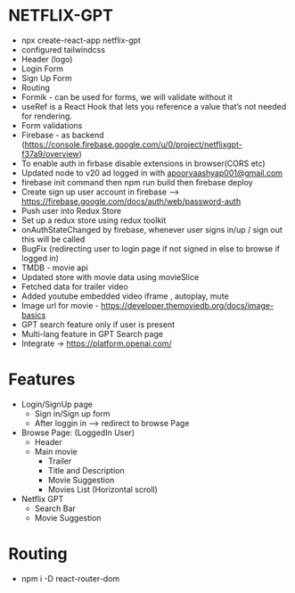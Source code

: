 # NETFLIX-GPT

 - npx create-react-app netflix-gpt
 - configured tailwindcss
 - Header (logo)
 - Login Form 
 - Sign Up Form
 - Routing
 - Formik - can be used for forms, we will validate without it
 - useRef is a React Hook that lets you reference a value that’s not needed for rendering.
 - Form validations 
 - Firebase - as backend (https://console.firebase.google.com/u/0/project/netflixgpt-f37a9/overview)
 - To enable auth in firbase disable extensions in browser(CORS etc)
 - Updated node to v20 ad logged in with apoorvaashyap001@gmail.com
 - firebase init command then npm run build then firebase deploy
 - Create sign up user account in firebase --> https://firebase.google.com/docs/auth/web/password-auth
 - Push user into Redux Store
 - Set up a redux store using redux toolkit
 - onAuthStateChanged  by firebase, whenever user signs in/up / sign out this will be called 
 - BugFix (redirecting user to login page if not signed in else to browse if logged in)
 - TMDB - movie api
 - Updated store with movie data using movieSlice
 - Fetched data for trailer video
 - Added youtube embedded video iframe , autoplay, mute
 - Image url for movie - https://developer.themoviedb.org/docs/image-basics
 - GPT search feature only if user is present
 - Multi-lang feature in GPT Search page
 - Integrate -> https://platform.openai.com/ 
 


 # Features
  - Login/SignUp page
     - Sign in/Sign up form
     - After loggin in --> redirect to browse Page
  - Browse Page: (LoggedIn User)
     - Header
     - Main movie
       - Trailer
       - Title and Description
       - Movie Suggestion
       - Movies List (Horizontal scroll)
  - Netflix GPT
     - Search Bar
     - Movie Suggestion  

 # Routing
  - npm i -D react-router-dom       